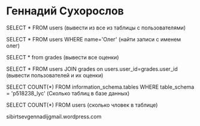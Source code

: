 # Геннадий Сухорослов
SELECT * FROM users (вывести из все из таблицы с пользователями)

SELECT * FROM users WHERE name='Олег' (найти записи с именем олег)

SELECT * from grades (вывести все оценки)

SELECT * FROM users JOIN grades on users.user_id=grades.user_id (вывести пользователей и их оценки)

SELECT  COUNT(*) FROM information_schema.tables WHERE table_schema = 'p518238_lyc' (Сколько таблиц в базе данных)

SELECT COUNT(*) FROM users (сколько чловек в таблице)

sibirtsevgennadijgmail.wordpress.com
